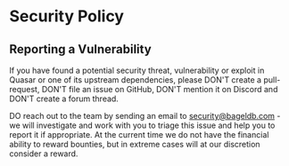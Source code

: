 # Security Policy

## Reporting a Vulnerability

If you have found a potential security threat, vulnerability or exploit in Quasar
or one of its upstream dependencies, please DON'T create a pull-request, DON'T
file an issue on GitHub, DON'T mention it on Discord and DON'T create a forum thread.

DO reach out to the team by sending an email to security@bageldb.com - we
will investigate and work with you to triage this issue and help you to report it
if appropriate. At the current time we do not have the financial ability to reward
bounties, but in extreme cases will at our discretion consider a reward.
